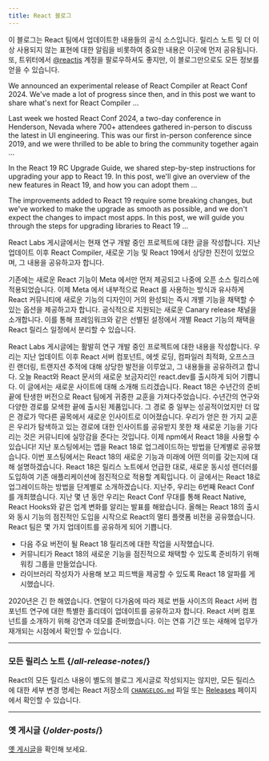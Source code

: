 ```yaml
---
title: React 블로그
---
```


<Intro>

이 블로그는 React 팀에서 업데이트한 내용들의 공식 소스입니다. 릴리스 노트 및 더 이상 사용되지 않는 표현에 대한 알림을 비롯하여 중요한 내용은 이곳에 먼저 공유됩니다. 또, 트위터에서 [@reactjs](https://twitter.com/reactjs) 계정을 팔로우하셔도 좋지만, 이 블로그만으로도 모든 정보를 얻을 수 있습니다.

</Intro>

<div className="sm:-mx-5 flex flex-col gap-5 mt-12">

<BlogCard title="React Compiler Beta Release" date="October 21, 2024" url="/blog/2024/10/21/react-compiler-beta-release">

We announced an experimental release of React Compiler at React Conf 2024. We've made a lot of progress since then, and in this post we want to share what's next for React Compiler ...

</BlogCard>

<BlogCard title="React Conf 2024 Recap" date="May 22, 2024" url="/blog/2024/05/22/react-conf-2024-recap">

Last week we hosted React Conf 2024, a two-day conference in Henderson, Nevada where 700+ attendees gathered in-person to discuss the latest in UI engineering. This was our first in-person conference since 2019, and we were thrilled to be able to bring the community together again ...

</BlogCard>

<BlogCard title="React 19 RC " date="April 25, 2024" url="/blog/2024/04/25/react-19">

In the React 19 RC Upgrade Guide, we shared step-by-step instructions for upgrading your app to React 19. In this post, we'll give an overview of the new features in React 19, and how you can adopt them ...

</BlogCard>

<BlogCard title="React 19 RC Upgrade Guide" date="April 25, 2024" url="/blog/2024/04/25/react-19-upgrade-guide">

The improvements added to React 19 require some breaking changes, but we've worked to make the upgrade as smooth as possible, and we don't expect the changes to impact most apps. In this post, we will guide you through the steps for upgrading libraries to React 19 ...

</BlogCard>

<BlogCard title="React Labs: 그동안의 작업 - 2024년 2월" date="2024년 2월 15일" url="/blog/2024/02/15/react-labs-what-we-have-been-working-on-february-2024">

React Labs 게시글에서는 현재 연구 개발 중인 프로젝트에 대한 글을 작성합니다. 지난 업데이트 이후 React Compiler, 새로운 기능 및 React 19에서 상당한 진전이 있었으며, 그 내용을 공유하고자 합니다.

</BlogCard>

<BlogCard title="React Canaries: Meta 외부에서 점진적 기능 롤아웃 활성화하기" date="2023년 5월 3일" url="/blog/2023/05/03/react-canaries">

기존에는 새로운 React 기능이 Meta 에서만 먼저 제공되고 나중에 오픈 소스 릴리스에 적용되었습니다. 이제 Meta 에서 내부적으로 React 를 사용하는 방식과 유사하게 React 커뮤니티에 새로운 기능의 디자인이 거의 완성되는 즉시 개별 기능을 채택할 수 있는 옵션을 제공하고자 합니다. 공식적으로 지원되는 새로운 Canary release 채널을 소개합니다. 이를 통해 프레임워크와 같은 선별된 설정에서 개별 React 기능의 채택을 React 릴리스 일정에서 분리할 수 있습니다.

</BlogCard>

<BlogCard title="React Labs: 그동안의 작업 – 2023년 3월" date="2023년 3월 22일" url="/blog/2023/03/22/react-labs-what-we-have-been-working-on-march-2023">
React Labs 게시글에는 활발히 연구 개발 중인 프로젝트에 대한 내용을 작성합니다. 우리는 지난 업데이트 이후 React 서버 컴포넌트, 에셋 로딩, 컴파일러 최적화, 오프스크린 랜더링, 트랜지션 추적에 대해 상당한 발전을 이루었고, 그 내용들을 공유하려고 합니다.
</BlogCard>


<BlogCard title="react.dev를 소개합니다" date="2023년 3월 16일" url="/blog/2023/03/16/introducing-react-dev">
오늘 React와 React 문서의 새로운 보금자리인 react.dev를 출시하게 되어 기쁩니다. 이 글에서는 새로운 사이트에 대해 소개해 드리겠습니다.
</BlogCard>


<BlogCard title="React Labs: 그동안의 작업 – 2022년 6월" date="2022년 6월 15일" url="/blog/2022/06/15/react-labs-what-we-have-been-working-on-june-2022">
React 18은 수년간의 준비 끝에 탄생한 버전으로 React 팀에게 귀중한 교훈을 가져다주었습니다. 수년간의 연구와 다양한 경로를 모색한 끝에 출시된 제품입니다. 그 경로 중 일부는 성공적이었지만 더 많은 경로가 막다른 골목에서 새로운 인사이트로 이어졌습니다. 우리가 얻은 한 가지 교훈은 우리가 탐색하고 있는 경로에 대한 인사이트를 공유받지 못한 채 새로운 기능을 기다리는 것은 커뮤니티에 실망감을 준다는 것입니다.
</BlogCard>

<BlogCard title="React v18.0" date="2022년 3월 29일" url="/blog/2022/03/29/react-v18">
이제 npm에서 React 18을 사용할 수 있습니다! 지난 포스팅에서는 앱을 React 18로 업그레이드하는 방법을 단계별로 공유했습니다. 이번 포스팅에서는 React 18의 새로운 기능과 미래에 어떤 의미를 갖는지에 대해 설명하겠습니다.
</BlogCard>

<BlogCard title="React 18로 업그레이드하는 방법" date="2022년 3월 8일" url="/blog/2022/03/08/react-18-upgrade-guide">
React 18은 릴리스 노트에서 언급한 대로, 새로운 동시성 렌더러를 도입하여 기존 애플리케이션에 점진적으로 적용할 계획입니다. 이 글에서는 React 18로 업그레이드하는 방법을 단계별로 소개하겠습니다.
</BlogCard>

<BlogCard title="React Conf 2021 요약" date="2021년 12월 17일" url="/blog/2021/12/17/react-conf-2021-recap">
지난주, 우리는 6번째 React Conf를 개최했습니다. 지난 몇 년 동안 우리는 React Conf 무대를 통해 React Native, React Hooks와 같은 업계 변화를 알리는 발표를 해왔습니다. 올해는 React 18의 출시와 동시 기능의 점진적인 도입을 시작으로 React의 멀티 플랫폼 비전을 공유했습니다.
</BlogCard>

<BlogCard title="React 18 계획" date="2021년 6월 8일" url="/blog/2021/06/08/the-plan-for-react-18">
React 팀은 몇 가지 업데이트를 공유하게 되어 기쁩니다.

- 다음 주요 버전이 될 React 18 릴리즈에 대한 작업을 시작했습니다.
- 커뮤니티가 React 18의 새로운 기능을 점진적으로 채택할 수 있도록 준비하기 위해 워킹 그룹을 만들었습니다.
- 라이브러리 작성자가 사용해 보고 피드백을 제공할 수 있도록 React 18 알파를 게시했습니다.
</BlogCard>

<BlogCard title="제로 번들 사이즈 React 서버 컴포넌트 소개" date="2020년 12월 21일" url="/blog/2020/12/21/data-fetching-with-react-server-components">
2020년은 긴 한 해였습니다. 연말이 다가옴에 따라 제로 번들 사이즈의 React 서버 컴포넌트 연구에 대한 특별한 홀리데이 업데이트를 공유하고자 합니다. React 서버 컴포넌트를 소개하기 위해 강연과 데모를 준비했습니다. 이는 연휴 기간 또는 새해에 업무가 재개되는 시점에서 확인할 수 있습니다.
</BlogCard>

</div>

---

### 모든 릴리스 노트 {/*all-release-notes*/}

React의 모든 릴리스 내용이 별도의 블로그 게시글로 작성되지는 않지만, 모든 릴리스에 대한 세부 변경 명세는 React 저장소의 [`CHANGELOG.md`](https://github.com/facebook/react/blob/main/CHANGELOG.md) 파일 또는 [Releases](https://github.com/facebook/react/releases) 페이지에서 확인할 수 있습니다.

---

### 옛 게시글 {/*older-posts*/}

[옛 게시글](https://reactjs.org/blog/all.html)을 확인해 보세요.

<div className="h-12"></div>
